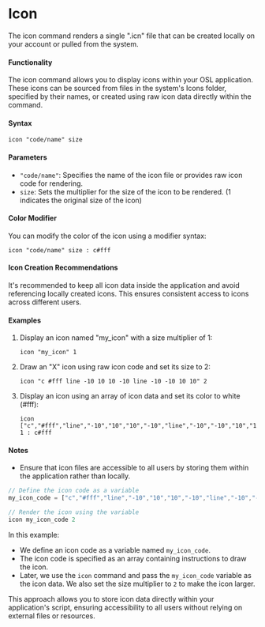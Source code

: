 # Icon

The icon command renders a single ".icn" file that can be created locally on your account or pulled from the system.

#### Functionality

The icon command allows you to display icons within your OSL application. These icons can be sourced from files in the system's Icons folder, specified by their names, or created using raw icon data directly within the command.

#### Syntax

```osl
icon "code/name" size
```

#### Parameters

* `"code/name"`: Specifies the name of the icon file or provides raw icon code for rendering.
* `size`: Sets the multiplier for the size of the icon to be rendered. (1 indicates the original size of the icon)

#### Color Modifier

You can modify the color of the icon using a modifier syntax:

```osl
icon "code/name" size : c#fff
```

#### Icon Creation Recommendations

It's recommended to keep all icon data inside the application and avoid referencing locally created icons. This ensures consistent access to icons across different users.

#### Examples

1.  Display an icon named "my\_icon" with a size multiplier of 1:

    ```osl
    icon "my_icon" 1
    ```
2.  Draw an "X" icon using raw icon code and set its size to 2:

    ```osl
    icon "c #fff line -10 10 10 -10 line -10 -10 10 10" 2
    ```
3.  Display an icon using an array of icon data and set its color to white (#fff):

    ```osl
    icon ["c","#fff","line","-10","10","10","-10","line","-10","-10","10","10"] 1 : c#fff
    ```

#### Notes

* Ensure that icon files are accessible to all users by storing them within the application rather than locally.

```js
// Define the icon code as a variable
my_icon_code = ["c","#fff","line","-10","10","10","-10","line","-10","-10","10","10"]

// Render the icon using the variable
icon my_icon_code 2
```

In this example:

* We define an icon code as a variable named `my_icon_code`.
* The icon code is specified as an array containing instructions to draw the icon.
* Later, we use the `icon` command and pass the `my_icon_code` variable as the icon data. We also set the size multiplier to `2` to make the icon larger.

This approach allows you to store icon data directly within your application's script, ensuring accessibility to all users without relying on external files or resources.
